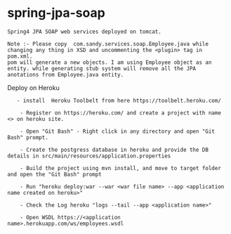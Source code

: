 # spring-jpa-soap
    Spring4 JPA SOAP web services deployed on tomcat.

    Note :- Please copy  com.sandy.services.soap.Employee.java while changing any thing in XSD and uncommenting the <plugin> tag in pom.xml.
    pom will generate a new objects. I am using Employee object as an entity. while generating stub system will remove all the JPA anotations from Employee.java entity.
    
Deploy on Heroku
    
       - install  Heroku Toolbelt from here https://toolbelt.heroku.com/
    
        - Register on https://heroku.com/ and create a project with name <> on heroku site.
    
        - Open "Git Bash" - Right click in any directory and open "Git Bash" prompt.
    
        - Create the postgress database in heroku and provide the DB details in src/main/resources/application.properties
    
        - Build the project using mvn install, and move to target folder and open the "Git Bash" prompt 
    
        - Run "heroku deploy:war --war <war file name> --app <application name created on heroku>"
    
        - Check the Log heroku "logs --tail --app <application name>"
    
        - Open WSDL https://<application name>.herokuapp.com/ws/employees.wsdl
